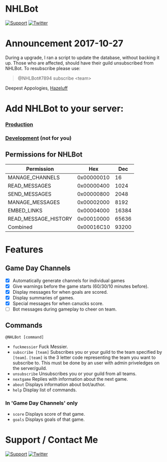 # NHLBot
[![Support](https://img.shields.io/badge/Discord-NHLBot_Support-7289DA.svg?style=flat-square)](https://discord.gg/VVHe6d3) [![Twitter](https://img.shields.io/badge/Twitter-Hazeluff-00ACED.svg?style=flat-square&logo=twitter)](https://twitter.com/hazeluff)

# Announcement 2017-10-27

During a upgrade, I ran a script to update the database, without backing it up. Those who are affected, should have their guild unsubscribed from NHLBot. To resubscribe please use:

> @NHLBot#7894 subscribe \<team\>

Deepest Appologies,
[Hazeluff](https://twitter.com/hazeluff)

# Add NHLBot to your server:

### [Production](https://discordapp.com/oauth2/authorize?client_id=257345858515894272&scope=bot&permissions=93200)
### [Development](https://discordapp.com/oauth2/authorize?client_id=257345572162371588&scope=bot&permissions=93200) (not for you)

## Permissions for NHLBot

| Permission           | Hex        | Dec   |
|----------------------|------------|-------|
| MANAGE_CHANNELS      | 0x00000010 | 16    |
| READ_MESSAGES        | 0x00000400 | 1024  |
| SEND_MESSAGES        | 0x00000800 | 2048  |
| MANAGE_MESSAGES      | 0x00002000 | 8192  |
| EMBED_LINKS          | 0x00004000 | 16384 |
| READ_MESSAGE_HISTORY | 0x00010000 | 65636 |
| Combined             | 0x00016C10 | 93200 |

# Features
## Game Day Channels
- [x] Automatically generate channels for individual games
- [x] Give warnings before the game starts (60/30/10 minutes before).
- [x] Display messages for when goals are scored.
- [x] Display summaries of games.
- [x] Special messages for when canucks score.
- [ ] Bot messages during gameplay to cheer on team.

## Commands
`@NHLBot [command]`
- `fuckmessier` Fuck Messier.
- `subscribe [team]` Subscribes you or your guild to the team specified by `[team]`. `[team]` is the 3 letter code representing the team you want to subscribe to. This must be done by an user with admin priveledges on the server/guild. 
- `unsubscribe` Unsubscribes you or your guild from all teams.
- `nextgame` Replies with information about the next game.
- `about` Displays information about bot/author.
- `help` Display list of commands.

### In 'Game Day Channels' only
- `score` Displays score of that game.
- `goals` Displays goals of that game.

# Support / Contact Me
[![Support](https://img.shields.io/badge/Discord-NHLBot_Support-7289DA.svg?style=flat-square)](https://discord.gg/VVHe6d3) [![Twitter](https://img.shields.io/badge/Twitter-Hazeluff-00ACED.svg?style=flat-square&logo=twitter)](https://twitter.com/hazeluff)
